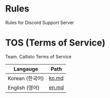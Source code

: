 # Rules

Rules for Discord Support Server

# TOS (Terms of Service)

Team. Callisto Terms of Service

| Langauge       | Path           |
| -------------- | -------------- |
| Korean (한국어)| [ko.md](ko.md) |
| English (영어) | [en.md](en.md) |

